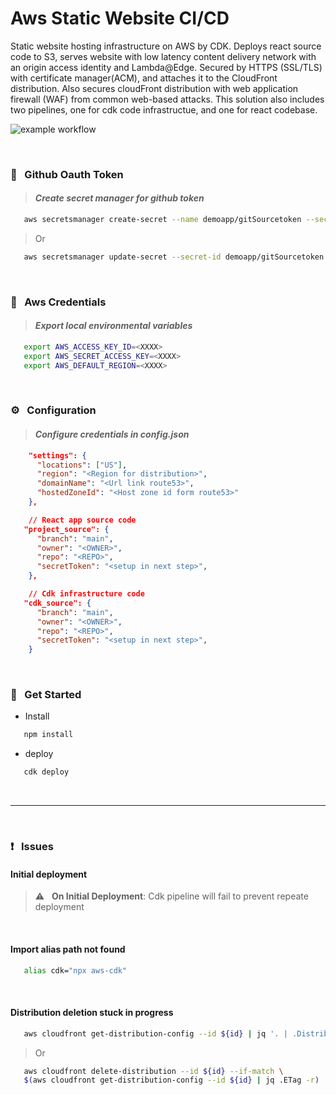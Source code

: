 # Aws Static Website CI/CD

Static website hosting infrastructure on AWS by CDK. Deploys react source code to S3, serves website with low latency content delivery network with an origin access identity and Lambda@Edge. Secured by HTTPS (SSL/TLS) with certificate manager(ACM), and attaches it to the CloudFront distribution. Also secures cloudFront distribution with web application firewall (WAF) from common web-based attacks. This solution also includes two pipelines, one for cdk code infrastructue, and one for react codebase.

![example workflow](https://github.com/edo92/Aws-Static-Website-CI-CD/actions/workflows/main.yml/badge.svg)

</br>

### 📜 &nbsp; Github Oauth Token

> #### <i class="fa fa-gear fa-spin fa-2x" style="color: firebrick"></i> **_Create secret manager for github token_**

```sh
   aws secretsmanager create-secret --name demoapp/gitSourcetoken --secret-string <GITHUB_TOKEN>
```

> Or

```sh
   aws secretsmanager update-secret --secret-id demoapp/gitSourcetoken --secret-string <GITHUB_TOKEN>
```

</br>

### :key: &nbsp; Aws Credentials

> #### <i class="fa fa-gear fa-spin fa-2x" style="color: firebrick"></i> **_Export local environmental variables_**

```sh
   export AWS_ACCESS_KEY_ID=<XXXX>
   export AWS_SECRET_ACCESS_KEY=<XXXX>
   export AWS_DEFAULT_REGION=<XXXX>
```

</br>

### ⚙️ &nbsp; Configuration

> #### <i class="fa fa-gear fa-spin fa-2x" style="color: firebrick"></i> **_Configure credentials in config.json_**

```json
    "settings": {
      "locations": ["US"],
      "region": "<Region for distribution>",
      "domainName": "<Url link route53>",
      "hostedZoneId": "<Host zone id form route53>"
    },

    // React app source code
   "project_source": {
      "branch": "main",
      "owner": "<OWNER>",
      "repo": "<REPO>",
      "secretToken": "<setup in next step>",
    },

    // Cdk infrastructure code
   "cdk_source": {
      "branch": "main",
      "owner": "<OWNER>",
      "repo": "<REPO>",
      "secretToken": "<setup in next step>",
    }
```

</br>

### 🔨 &nbsp; Get Started

-  Install

```js
   npm install
```

-  deploy

```js
   cdk deploy
```

</br>

---

</br>

### :exclamation: &nbsp; Issues

#### Initial deployment

> :warning: &nbsp; **On Initial Deployment**: Cdk pipeline will fail to prevent repeate deployment

</br>

#### Import alias path not found

```sh
   alias cdk="npx aws-cdk"
```

</br>

#### Distribution deletion stuck in progress

```sh
   aws cloudfront get-distribution-config --id ${id} | jq '. | .DistributionConfig' > /tmp/disable-distribution-${id}
```

> Or

```sh
   aws cloudfront delete-distribution --id ${id} --if-match \
   $(aws cloudfront get-distribution-config --id ${id} | jq .ETag -r)
```
